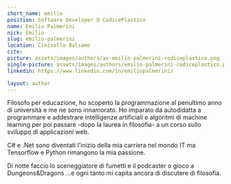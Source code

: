 ```yaml
---
short_name: emilio
position: Software Developer @ CodicePlastico
name: Emilio Palmerini
nick: Emilio
slug: emilio-palmerini
location: Cinisello Balsamo
cite: 
picture: assets/images/authors/av-emilio-palmerini-codiceplastico.png
single-picture: assets/images/authors/emilio-palmerini-codiceplastico.png
linkedin: https://www.linkedin.com/in/emiliopalmerini/

layout: author
---
```


<p>Filosofo per educazione, ho scoperto la programmazione al penultimo anno di università e me ne sono innamorato. Ho imparato da autodidatta a programmare e addestrare intelligenze artificiali e algoritmi di machine learning per poi passare -dopo la laurea in filosofia- a un corso sullo sviluppo di applicazioni web.</p>
<p>C# e .Net sono diventati l'inizio della mia carriera nel mondo IT ma Tensorflow e Python rimangono la mia passione.</p>
<p>Di notte faccio lo sceneggiatore di fumetti e il podcaster o gioco a Dungeons&Dragons ...e ogni tanto mi capita ancora di discutere di filosofia.</p>


